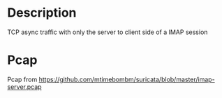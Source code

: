 # Description

TCP async traffic with only the server to client side of a IMAP session

# Pcap

Pcap from https://github.com/mtimebombm/suricata/blob/master/imap-server.pcap

